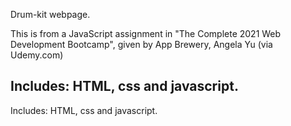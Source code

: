Drum-kit webpage. 

This is from a JavaScript assignment in "The Complete 2021 Web Development Bootcamp", given by App Brewery, Angela Yu (via Udemy.com)

Includes: HTML, css and javascript. 
-----------------------------------
Includes: HTML, css and javascript. 
